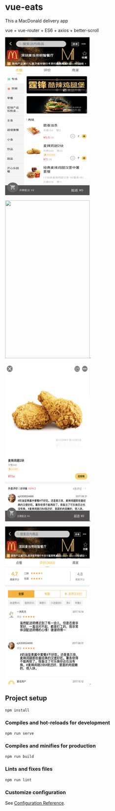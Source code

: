 # vue-eats

This a MacDonald delivery app

vue + vue-router + ES6 + axios + better-scroll

<img width="275" height="512" src=https://github.com/interesting1113/vue-eats/blob/master/src/common/img/home.png/>

<img width="275" height="512" src=https://github.com/interesting1113/vue-eats/blob/master/src/common/img/shopcart.png/>. 

<img width="275" height="512" src=https://github.com/interesting1113/vue-eats/blob/master/src/common/img/detail.png/>. 

<img width="275" height="512" src=https://github.com/interesting1113/vue-eats/blob/master/src/common/img/comment.png/>. 



## Project setup
```
npm install
```

### Compiles and hot-reloads for development
```
npm run serve
```

### Compiles and minifies for production
```
npm run build
```

### Lints and fixes files
```
npm run lint
```

### Customize configuration
See [Configuration Reference](https://cli.vuejs.org/config/).
